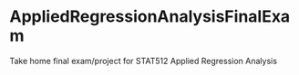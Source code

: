 # AppliedRegressionAnalysisFinalExam
Take home final exam/project for STAT512 Applied Regression Analysis
